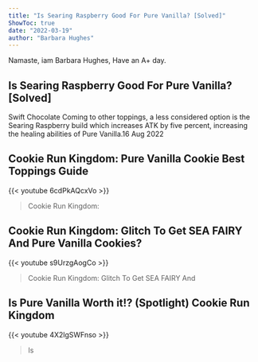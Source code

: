 ```yaml
---
title: "Is Searing Raspberry Good For Pure Vanilla? [Solved]"
ShowToc: true 
date: "2022-03-19"
author: "Barbara Hughes" 
---
```


Namaste, iam Barbara Hughes, Have an A+ day.
## Is Searing Raspberry Good For Pure Vanilla? [Solved]
Swift Chocolate Coming to other toppings, a less considered option is the Searing Raspberry build which increases ATK by five percent, increasing the healing abilities of Pure Vanilla.16 Aug 2022

## Cookie Run Kingdom: Pure Vanilla Cookie Best Toppings Guide
{{< youtube 6cdPkAQcxVo >}}
>Cookie Run Kingdom: 

## Cookie Run Kingdom: Glitch To Get SEA FAIRY And Pure Vanilla Cookies?
{{< youtube s9UrzgAogCo >}}
>Cookie Run Kingdom: Glitch To Get SEA FAIRY And 

## Is Pure Vanilla Worth it!? (Spotlight) Cookie Run Kingdom
{{< youtube 4X2lgSWFnso >}}
>Is 

